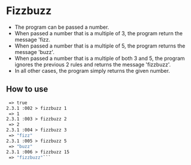 # Fizzbuzz #

* The program can be passed a number.
* When passed a number that is a multiple of 3, the program return the message 'fizz.
* When passed a number that is a multiple of 5, the program returns the message 'buzz'.
* When passed a number that is a multiple of both 3 and 5, the program ignores the previous 2 rules and returns the message 'fizzbuzz'.
* In all other cases, the program simply returns the given number.

## How to use ##

```2.3.1 :001 > require './lib/fizzbuzz'
 => true
2.3.1 :002 > fizzbuzz 1
 => 1
2.3.1 :003 > fizzbuzz 2
 => 2
2.3.1 :004 > fizzbuzz 3
 => "fizz"
2.3.1 :005 > fizzbuzz 5
 => "buzz"
2.3.1 :006 > fizzbuzz 15
 => "fizzbuzz"```
